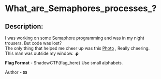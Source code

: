 
# What_are_Semaphores_processes_?
## Description:
I was working on some Semaphore programming and was in my night trousers. But code was lost? <br>
The only thing that helped me cheer up was this [Photo](https://drive.google.com/file/d/12Nr28iUvMF-7lGR16bFhYKjcj-vZOqbC/view?usp=sharing) , Really cheering.<br>
This man was outside my window. **:p**

**Flag Format** - ShadowCTF{flag_here}
Use small alphabets.

Author - **`SS`**

